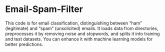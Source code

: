 # Email-Spam-Filter
This code is for email classification, distinguishing between “ham” (legitimate) and “spam” (unsolicited) emails. It loads data from directories, preprocesses it by removing noise and stopwords, and splits it into training and test datasets. You can enhance it with machine learning models for better predictions.
